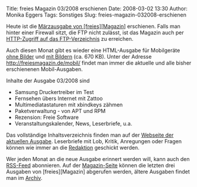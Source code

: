 Title: freies Magazin 03/2008 erschienen
Date: 2008-03-02 13:30
Author: Monika Eggers
Tags: Sonstiges
Slug: freies-magazin-032008-erschienen

Heute ist die [Märzausgabe von
[freies][Magazin]](ftp://ftp.freiesmagazin.de/2008/freiesMagazin-2008-03.pdf)
erschienen. Falls man hinter einer Firewall sitzt, die FTP nicht
zulässt, ist das Magazin auch per [HTTP-Zugriff auf das
FTP-Verzeichnis](http://www.freiesmagazin.de/ftp/2008/freiesMagazin-2008-03.pdf)
zu erreichen.


Auch diesen Monat gibt es wieder eine HTML-Ausgabe für Mobilgeräte [ohne
Bilder](http://www.freiesmagazin.de/mobil/freiesMagazin-2008-03.html)
und [mit
Bildern](http://www.freiesmagazin.de/mobil/freiesMagazin-2008-03-bilder.html)
(ca. 670 KB). Unter der Adresse <http://freiesmagazin.de/mobil/> findet
man immer die aktuelle und alle bisher erschienenen Mobil-Ausgaben.


Inhalte der Ausgabe 03/2008 sind


-   Samsung Druckertreiber im Test
-   Fernsehen übers Internet mit Zattoo
-   Multimediatastaturen mit xbindkeys zähmen
-   Paketverwaltung - von APT und RPM
-   Rezension: Freie Software
-   Veranstaltungskalender, News, Leserbriefe, u.a.


Das vollständige Inhaltsverzeichnis finden man auf der [Webseite der
aktuellen Ausgabe](http://www.freiesmagazin.de/freiesMagazin-2008-03).
Leserbriefe mit Lob, Kritik, Anregungen oder Fragen können wie immer an
die [Redaktion](http://www.freiesmagazin.de/kontakt) geschickt werden.


Wer jeden Monat an die neue Ausgabe erinnert werden will, kann auch den
[RSS-Feed](http://www.freiesmagazin.de/rss.xml) abonnieren. Auf der
[Magazin-Seite](http://www.freiesmagazin.de/magazin) können die letzten
drei Ausgaben von
[freies][Magazin]
abgerufen werden, ältere Ausgaben findet man im
[Archiv](http://www.freiesmagazin.de/archiv).


<!--break--><!--break-->
